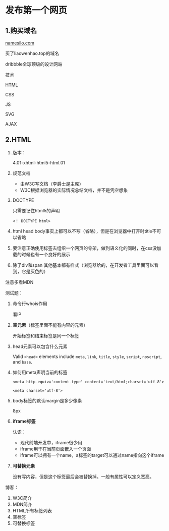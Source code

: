 # 发布第一个网页

## 1.购买域名

[namesilo.com](https://www.namesilo.com/register.php?rid=92c3060sv)

买了liaowenhao.top的域名



dribbble全球顶级的设计网站



技术

HTML

CSS

JS

SVG

AJAX



## 2.HTML

1. 版本：

   4.01-xhtml-html5-html.01

2. 规范文档

   + 由W3C写文档（李爵士是主席）
   + W3C根据浏览器的实际情况总结文档，并不是凭空想象

3. DOCTYPE

   只需要记住html5的声明

   `<！ DOCTYPE html>`

4. html head body事实上都可以不写（省略），但是在浏览器中打开时title不可以省略
5. 要注意正确使用标签去组织一个网页的骨架，做到语义化的同时，在css没加载的时候也有一个良好的展示

6. 除了div和span 其他基本都有样式（浏览器给的，在开发者工具里面可以看到，它是灰色的）



注意多看MDN



测试题：

1. 命令行whois作用

   看IP

2. **空元素**（标签里面不能有内容的元素）

   开始标签和结束标签是同一个标签

3. head元素可以包含什么元素

   Valid `<head>` elements include `meta`, `link`, `title`, `style`, `script`, `noscript`, and `base`.

4. 如何用meta声明当前的标签

   `<meta http-equiv='content-type' content='text/html;charset='utf-8'>`

   `<meta charset='utf-8'>`

5. body标签的默认margin是多少像素

   8px

6. **iframe标签**

   认识： 

   + 现代前端开发中，iframe很少用
   + iframe用于在当前页面嵌入一个页面
   + iframe可以拥有一个name，a标签的target可以通过name指向这个iframe

7. **可替换元素**

   没有写内容，但是这个标签最后会被替换掉。一般有属性可以定义宽高。









博客：

1. W3C简介
2. MDN简介
3. HTML所有标签列表
4. 空标签
5. 可替换标签



